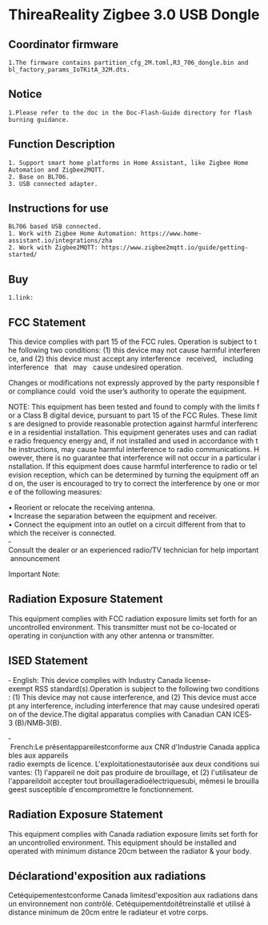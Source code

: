 # ThireaReality Zigbee 3.0 USB Dongle

## Coordinator firmware
    1.The firmware contains partition_cfg_2M.toml,R3_706_dongle.bin and bl_factory_params_IoTKitA_32M.dts.
## Notice
    1.Please refer to the doc in the Doc-Flash-Guide directory for flash burning guidance.

## Function Description
    1. Support smart home platforms in Home Assistant, like Zigbee Home Automation and Zigbee2MQTT.
    2. Base on BL706.
    3. USB connected adapter.

## Instructions for use
    BL706 based USB connected.
    1. Work with Zigbee Home Automation: https://www.home-assistant.io/integrations/zha
    2. Work with Zigbee2MQTT: https://www.zigbee2mqtt.io/guide/getting-started/

## Buy
    1.link:

## FCC Statement
This device complies with part 15 of the FCC rules. Operation is subject to the following two conditions: (1) this device may not cause harmful interference, and (2) this device must accept any interference   received,   including   interference   that   may   cause undesired operation. 

Changes or modifications not expressly approved by the party responsible for compliance could 
void the user’s authority to operate the equipment. 

NOTE: This equipment has been tested and found to comply with the limits for a Class B digital device, pursuant to part 15 of the FCC Rules. These limits are designed to provide reasonable protection against harmful interference in a residential installation. This equipment generates uses and can radiate radio frequency energy and, if not installed and used in accordance with the instructions, may cause harmful interference to radio communications. However, there is no guarantee that interference will not occur in a particular installation. If this equipment does cause harmful interference to radio or television reception, which can be determined by turning the equipment off and on, the user is encouraged to try to correct the interference by one or more of the following measures:  

• Reorient or relocate the receiving antenna.  
• Increase the separation between the equipment and receiver.  
• Connect the equipment into an outlet on a circuit different from that to which the receiver is connected.  
‐ Consult the dealer or an experienced radio/TV technician for help important announcement 

Important Note:
## Radiation Exposure Statement
This equipment complies with FCC radiation exposure limits set forth for an uncontrolled environment. This transmitter must not be co-located or operating in conjunction with any other antenna or transmitter.

## ISED Statement
‐ English: This device complies with Industry Canada license‐exempt RSS standard(s).Operation is subject to the following two conditions: (1) This device may not cause interference, and (2) This device must accept any interference, including interference that may cause undesired operation of the device.The digital apparatus complies with Canadian CAN ICES‐3 (B)/NMB‐3(B).

‐ French:Le présentappareilestconforme aux CNR d'Industrie Canada applicables aux appareils
radio exempts de licence. L'exploitationestautorisée aux deux conditions suivantes: (1) l'appareil ne doit pas produire de brouillage, et (2) l'utilisateur de l'appareildoit accepter tout brouillageradioélectriquesubi, mêmesi le brouillageest susceptible d'encompromettre le fonctionnement.

## Radiation Exposure Statement
This equipment complies with Canada radiation exposure limits set forth for an uncontrolled environment. This equipment should be installed and operated with minimum distance 20cm between the radiator & your body. 

## Déclarationd'exposition aux radiations
Cetéquipementestconforme Canada limitesd'exposition aux radiations dans un environnement non contrôlé. Cetéquipementdoitêtreinstallé et utilisé à distance minimum de 20cm entre le radiateur et votre corps. 